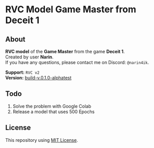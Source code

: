 # RVC Model Game Master from Deceit 1

## About
**RVC model** of the **Game Master** from the game **Deceit 1**.  
Created by user **Narin**.  
If you have any questions, please contact me on Discord: `@narin4ik`.  

**Support:** `RVC v2`  
**Version:** [build-v.0.1.0-alphatest](https://github.com/YT-Narin/RVC-Model-Game-Master-Deceit-1/releases/tag/build-v.0.1.0-alphatest)

## Todo
1) Solve the problem with Google Colab  
2) Release a model that uses 500 Epochs  

## License
This repository using [MIT License](https://github.com/YT-Narin/RVC-Model-Game-Master-Deceit-1/blob/main/LICENSE).
